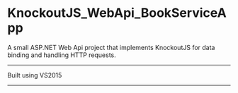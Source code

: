 # KnockoutJS_WebApi_BookServiceApp
A small ASP.NET Web Api project that implements KnockoutJS for data binding and handling HTTP requests.

---

Built using VS2015

---
